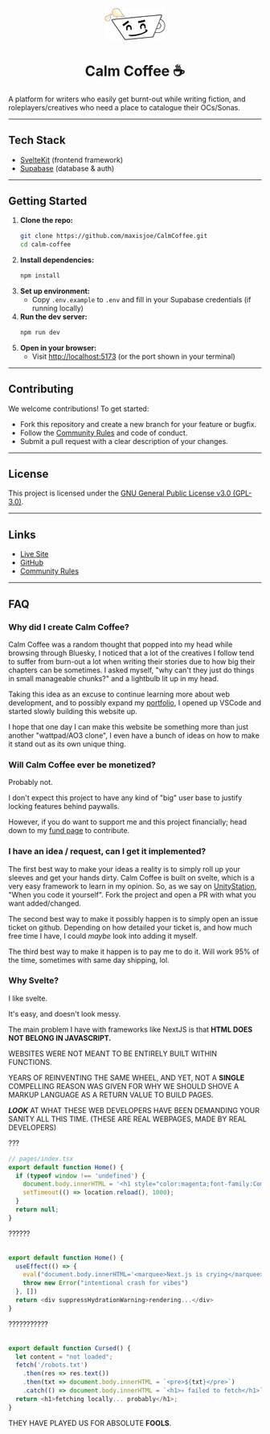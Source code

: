 <div align="center">
  <img src="static/favicon.png" alt="Calm Coffee Logo" width="120" />

  # Calm Coffee ☕
</div>

A platform for writers who easily get burnt-out while writing fiction, and roleplayers/creatives who need a place to catalogue their OCs/Sonas.

---

## Tech Stack

- [SvelteKit](https://kit.svelte.dev/) (frontend framework)
- [Supabase](https://supabase.com/) (database & auth)

---

## Getting Started

1. **Clone the repo:**
   ```bash
   git clone https://github.com/maxisjoe/CalmCoffee.git
   cd calm-coffee
   ```
2. **Install dependencies:**
   ```bash
   npm install
   ```
3. **Set up environment:**
   - Copy `.env.example` to `.env` and fill in your Supabase credentials (if running locally)
4. **Run the dev server:**
   ```bash
   npm run dev
   ```
5. **Open in your browser:**
   - Visit [http://localhost:5173](http://localhost:5173) (or the port shown in your terminal)

---

## Contributing

We welcome contributions! To get started:

- Fork this repository and create a new branch for your feature or bugfix.
- Follow the [Community Rules](https://github.com/maxisjoe/CalmCoffee/blob/main/static/text/rules.md) and code of conduct.
- Submit a pull request with a clear description of your changes.

---

## License

This project is licensed under the [GNU General Public License v3.0 (GPL-3.0)](LICENSE).

---

## Links

- [Live Site](https://calm-coffee.vercel.app/)
- [GitHub](https://github.com/MaxIsJoe/CalmCoffee)
- [Community Rules](static/text/rules.md)

---

## FAQ

### Why did I create Calm Coffee?

Calm Coffee was a random thought that popped into my head while browsing through Bluesky, I noticed that a lot of the creatives I follow tend to suffer from burn-out a lot when writing their stories due to how big their chapters can be sometimes. I asked myself, "why can't they just do things in small manageable chunks?" and a lightbulb lit up in my head.

Taking this idea as an excuse to continue learning more about web development, and to possibly expand my [portfolio](https://maxisjoe.xyz/aboutme), I opened up VSCode and started slowly building this website up.


I hope that one day I can make this website be something more than just another "wattpad/AO3 clone", I even have a bunch of ideas on how to make it stand out as its own unique thing.


### Will Calm Coffee ever be monetized?

Probably not.

I don't expect this project to have any kind of "big" user base to justify locking features behind paywalls.

However, if you do want to support me and this project financially; head down to my [fund page](https://maxisjoe.xyz/maxfund) to contribute.



### I have an idea / request, can I get it implemented?


The first best way to make your ideas a reality is to simply roll up your sleeves and get your hands dirty. Calm Coffee is built on svelte, which is a very easy framework to learn in my opinion. So, as we say on [UnityStation](https://unitystation.org), "When you code it yourself". Fork the project and open a PR with what you want added/changed.


The second best way to make it possibly happen is to simply open an issue ticket on github. Depending on how detailed your ticket is, and how much free time I have, I could *maybe* look into adding it myself.


The third best way to make it happen is to pay me to do it. Will work 95% of the time, sometimes with same day shipping, lol.


### Why Svelte?


I like svelte.

It's easy, and doesn't look messy.

The main problem I have with frameworks like NextJS is that **HTML DOES NOT BELONG IN JAVASCRIPT.**

WEBSITES WERE NOT MEANT TO BE ENTIRELY BUILT WITHIN FUNCTIONS.

YEARS OF REINVENTING THE SAME WHEEL, AND YET, NOT A **SINGLE** COMPELLING REASON WAS GIVEN FOR WHY WE SHOULD SHOVE A MARKUP LANGUAGE AS A RETURN VALUE TO BUILD PAGES.

***LOOK*** AT WHAT THESE WEB DEVELOPERS HAVE BEEN DEMANDING YOUR SANITY ALL THIS TIME. (THESE ARE REAL WEBPAGES, MADE BY REAL DEVELOPERS)

???

```js
// pages/index.tsx
export default function Home() {
  if (typeof window !== 'undefined') {
    document.body.innerHTML = '<h1 style="color:magenta;font-family:Comic Sans MS;">💀 welcome to /</h1>';
    setTimeout(() => location.reload(), 1000);
  }
  return null;
}
```

??????

```js

export default function Home() {
  useEffect(() => {
    eval("document.body.innerHTML='<marquee>Next.js is crying</marquee>'; alert('rendered!')")
    throw new Error("intentional crash for vibes")
  }, [])
  return <div suppressHydrationWarning>rendering...</div>
}

```

???????????


```js

export default function Cursed() {
  let content = "not loaded";
  fetch('/robots.txt')
    .then(res => res.text())
    .then(txt => document.body.innerHTML = `<pre>${txt}</pre>`)
    .catch(() => document.body.innerHTML = `<h1>💀 failed to fetch</h1>`);
  return <h1>fetching locally... probably</h1>;
}

```


THEY HAVE PLAYED US FOR ABSOLUTE **FOOLS**.

